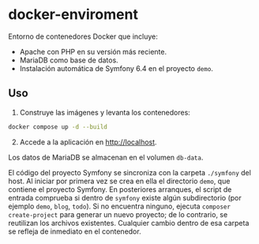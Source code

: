 # docker-enviroment

Entorno de contenedores Docker que incluye:

- Apache con PHP en su versión más reciente.
- MariaDB como base de datos.
- Instalación automática de Symfony 6.4 en el proyecto `demo`.


## Uso

1. Construye las imágenes y levanta los contenedores:

```bash
docker compose up -d --build
```

2. Accede a la aplicación en [http://localhost](http://localhost).

Los datos de MariaDB se almacenan en el volumen `db-data`.

El código del proyecto Symfony se sincroniza con la carpeta `./symfony` del host.
Al iniciar por primera vez se crea en ella el directorio `demo`, que contiene el proyecto Symfony.
En posteriores arranques, el script de entrada comprueba si dentro de `symfony` existe
algún subdirectorio (por ejemplo `demo`, `blog`, `todo`). Si no encuentra ninguno,
ejecuta `composer create-project` para generar un nuevo proyecto; de lo contrario,
se reutilizan los archivos existentes. Cualquier cambio dentro de esa carpeta se
refleja de inmediato en el contenedor.



